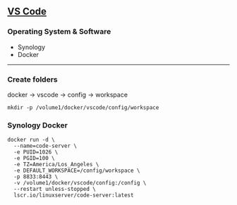 ## [VS Code](https://github.com/linuxserver/docker-code-server)

### Operating System & Software
- Synology
- Docker

---

### Create folders
docker -> vscode -> config -> workspace
```
mkdir -p /volume1/docker/vscode/config/workspace
```

### Synology Docker
```
docker run -d \
  --name=code-server \
  -e PUID=1026 \
  -e PGID=100 \
  -e TZ=America/Los_Angeles \
  -e DEFAULT_WORKSPACE=/config/workspace \
  -p 8833:8443 \
  -v /volume1/docker/vscode/config:/config \
  --restart unless-stopped \
  lscr.io/linuxserver/code-server:latest
```

